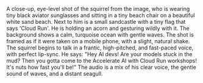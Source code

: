 A close-up, eye-level shot of the squirrel from the image, who is wearing tiny black aviator sunglasses and sitting in a tiny beach chair on a beautiful white sand beach. Next to him is a small sandcastle with a tiny flag that says 'Cloud Run'. He is holding an acorn and gesturing wildly with it. The background shows a calm, turquoise ocean with gentle waves. The shot is framed as if it were taken on a mobile phone, with a slight, natural shake. The squirrel begins to talk in a frantic, high-pitched, and fast-paced voice, with perfect lip-sync. He says: "Hey AI devs! Are your models stuck in the mud? Then you gotta come to the Accelerate AI with Cloud Run workshops! It's nuts how fast you'll be!" The audio is a mix of his clear voice, the gentle sound of waves, and a distant seagull.